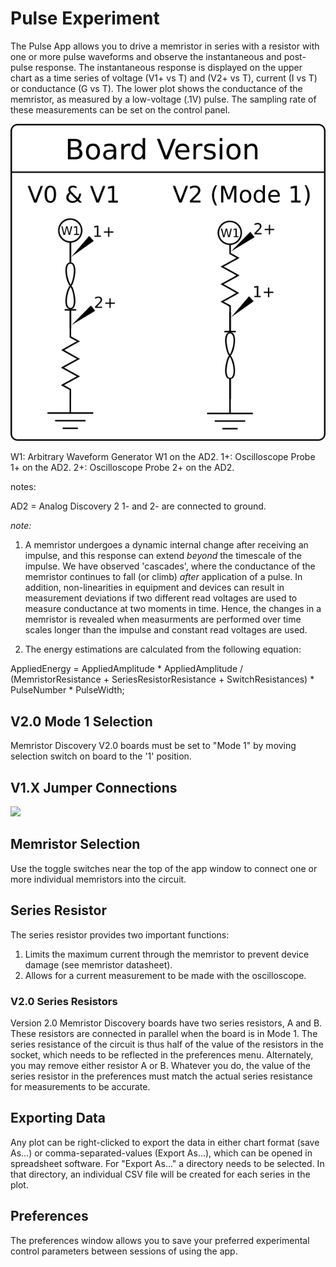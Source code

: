 # Pulse Experiment

The Pulse App allows you to drive a memristor in series with a resistor with one or more pulse waveforms and observe the instantaneous and post-pulse response. The instantaneous response is displayed on the upper chart as a time series of voltage (V1+ vs T) and (V2+ vs T), current (I vs T) or conductance (G vs T). The lower plot shows the conductance of the memristor, as measured by a low-voltage (.1V) pulse. The sampling rate of these measurements can be set on the control panel. 

![](BasicCircuit.png)

W1: Arbitrary Waveform Generator W1 on the AD2.
1+: Oscilloscope Probe 1+ on the AD2.
2+: Oscilloscope Probe 2+ on the AD2.

notes: 

AD2 = Analog Discovery 2
1- and 2- are connected to ground.

*note:*

1. A memristor undergoes a dynamic internal change after receiving an impulse, and this response can extend *beyond* the timescale of the impulse. We have observed 'cascades', where the conductance of the memristor continues to fall (or climb) *after* application of a pulse. In addition, non-linearities in equipment and devices can result in measurement deviations if two different read voltages are used to measure conductance at two moments in time. Hence, the changes in a memristor is revealed when measurments are performed over time scales longer than the impulse and constant read voltages are used. 

2. The energy estimations are calculated from the following equation: 

AppliedEnergy = AppliedAmplitude * AppliedAmplitude / (MemristorResistance + SeriesResistorResistance + SwitchResistances) * PulseNumber * PulseWidth;


## V2.0 Mode 1 Selection

Memristor Discovery V2.0 boards must be set to "Mode 1" by moving selection switch on board to the '1' position. 

## V1.X Jumper Connections

![](HysteresisV1Board.png)

## Memristor Selection

Use the toggle switches near the top of the app window to connect one or more individual memristors into the circuit. 

## Series Resistor

The series resistor provides two important functions:

1.  Limits the maximum current through the memristor to prevent device damage (see memristor datasheet).
2.  Allows for a current measurement to be made with the oscilloscope.


### V2.0 Series Resistors

Version 2.0 Memristor Discovery boards have two series resistors, A and B. These resistors are connected in parallel when the board is in Mode 1. The series resistance of the circuit is thus half of the value of the resistors in the socket, which needs to be reflected in the preferences menu. Alternately, you may remove either resistor A or B. Whatever you do, the value of the series resistor in the preferences must match the actual series resistance for measurements to be accurate.

## Exporting Data

Any plot can be right-clicked to export the data in either chart format (save As...) or comma-separated-values (Export As...), which can be opened in spreadsheet software. For "Export As..." a directory needs to be selected. In that directory, an individual CSV file will be created for each series in the plot.

## Preferences

The preferences window allows you to save your preferred experimental control parameters between sessions of using the app.